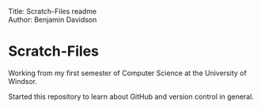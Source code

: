 Title: Scratch-Files readme  
Author: Benjamin Davidson  

# Scratch-Files

Working from my first semester of Computer Science at the University of Windsor.

Started this repository to learn about GitHub and version control in general.
